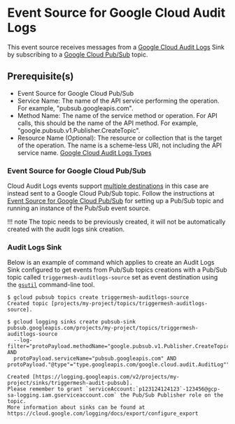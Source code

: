 # Event Source for Google Cloud Audit Logs

This event source receives messages from a [Google Cloud Audit Logs][gc-auditlogs] Sink by subscribing
to a [Google Cloud Pub/Sub][gc-auditlogs-events] topic.

## Prerequisite(s)

- Event Source for Google Cloud Pub/Sub
- Service Name: The name of the API service performing the operation. For example, "pubsub.googleapis.com".
- Method Name: The name of the service method or operation. For API calls, this should be 
               the name of the API method. For example, "google.pubsub.v1.Publisher.CreateTopic".
- Resource Name (Optional): The resource or collection that is the target of the operation. The name is
                            a scheme-less URI, not including the API service name. [Google Cloud Audit Logs Types][gc-auditlogs-types]

### Event Source for Google Cloud Pub/Sub

Cloud Audit Logs events support [multiple destinations][gc-auditlogs-destinations] in this case are instead sent to a Google Cloud
Pub/Sub topic. Follow the instructions at [Event Source for Google Cloud Pub/Sub](./googlecloudpubsub.md) for setting up
a Pub/Sub topic and running an instance of the Pub/Sub event source.

!!! note
    The topic needs to be previously created, it will not be automatically created with the audit logs sink creation.

### Audit Logs Sink

Below is an example of command which applies to create an Audit Logs Sink configured to get events from Pub/Sub topics creations with a
Pub/Sub topic called `triggermesh-auditlogs-source` set as event destination using the [`gsutil`][gsutil] command-line tool.

```console
$ gcloud pubsub topics create triggermesh-auditlogs-source
Created topic [projects/my-project/topics/triggermesh-auditlogs-source].

$ gcloud logging sinks create pubsub-sink pubsub.googleapis.com/projects/my-project/topics/triggermesh-auditlogs-source
  --log-filter="protoPayload.methodName="google.pubsub.v1.Publisher.CreateTopic" AND
  protoPayload.serviceName="pubsub.googleapis.com" AND protoPayload."@type"="type.googleapis.com/google.cloud.audit.AuditLog""

Created [https://logging.googleapis.com/v2/projects/my-project/sinks/triggermesh-audit-pubsub].
Please remember to grant `serviceAccount:`p123124124123`-123456@gcp-sa-logging.iam.gserviceaccount.com` the Pub/Sub Publisher role on the topic.
More information about sinks can be found at https://cloud.google.com/logging/docs/export/configure_export

```

[gc-auditlogs]: https://cloud.google.com/logging/docs/audit
[gc-auditlogs-events]: https://cloud.google.com/pubsub/docs/audit-logging
[gc-auditlogs-types]: https://cloud.google.com/logging/docs/reference/audit/auditlog/rest/Shared.Types/AuditLog
[gc-auditlogs-destinations]: https://cloud.google.com/logging/docs/export/configure_export_v2#supported-destinations
[gsutil]: https://cloud.google.com/logging/docs/audit
